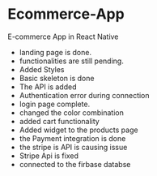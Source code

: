 # Ecommerce-App
E-commerce App in React Native

- landing page is done.
- functionalities are still pending.
- Added Styles
- Basic skeleton is done
- The API is added
- Authentication error during connection
- login page complete.
- changed the color combination
- added cart functionality
- Added widget to the products page
- the Payment integration is done
- the stripe is API is causing issue
- Stripe Api is fixed
- connected to the firbase databse
